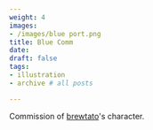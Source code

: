 ```yaml
---
weight: 4
images:
- /images/blue port.png
title: Blue Comm
date: 
draft: false
tags:
- illustration
- archive # all posts

---
```


Commission of [brewtato](https://twitter.com/brewtato)'s character.